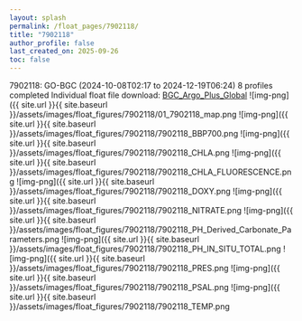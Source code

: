 ```yaml
---
layout: splash
permalink: /float_pages/7902118/
title: "7902118"
author_profile: false
last_created_on: 2025-09-26
toc: false
---
```

 
7902118: GO-BGC (2024-10-08T02:17 to 2024-12-19T06:24)
8 profiles completed
Individual float file download: [BGC_Argo_Plus_Global](https://ftp.soest.hawaii.edu/bgc_argo_plus/Individual_Floats/outliers_removed/7902118_Sprof_processed.nc)
![img-png]({{ site.url }}{{ site.baseurl }}/assets/images/float_figures/7902118/01_7902118_map.png
![img-png]({{ site.url }}{{ site.baseurl }}/assets/images/float_figures/7902118/7902118_BBP700.png
![img-png]({{ site.url }}{{ site.baseurl }}/assets/images/float_figures/7902118/7902118_CHLA.png
![img-png]({{ site.url }}{{ site.baseurl }}/assets/images/float_figures/7902118/7902118_CHLA_FLUORESCENCE.png
![img-png]({{ site.url }}{{ site.baseurl }}/assets/images/float_figures/7902118/7902118_DOXY.png
![img-png]({{ site.url }}{{ site.baseurl }}/assets/images/float_figures/7902118/7902118_NITRATE.png
![img-png]({{ site.url }}{{ site.baseurl }}/assets/images/float_figures/7902118/7902118_PH_Derived_Carbonate_Parameters.png
![img-png]({{ site.url }}{{ site.baseurl }}/assets/images/float_figures/7902118/7902118_PH_IN_SITU_TOTAL.png
![img-png]({{ site.url }}{{ site.baseurl }}/assets/images/float_figures/7902118/7902118_PRES.png
![img-png]({{ site.url }}{{ site.baseurl }}/assets/images/float_figures/7902118/7902118_PSAL.png
![img-png]({{ site.url }}{{ site.baseurl }}/assets/images/float_figures/7902118/7902118_TEMP.png
